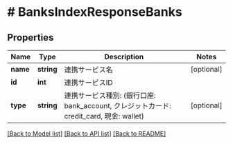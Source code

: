 # # BanksIndexResponseBanks

## Properties

Name | Type | Description | Notes
------------ | ------------- | ------------- | -------------
**name** | **string** | 連携サービス名 | [optional] 
**id** | **int** | 連携サービスID | 
**type** | **string** | 連携サービス種別: (銀行口座: bank_account, クレジットカード: credit_card, 現金: wallet) | [optional] 

[[Back to Model list]](../../README.md#documentation-for-models) [[Back to API list]](../../README.md#documentation-for-api-endpoints) [[Back to README]](../../README.md)


